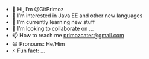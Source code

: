 - 👋 Hi, I’m @GitPrimoz
- 👀 I’m interested in Java EE and other new languages
- 🌱 I’m currently learning new stuff
- 💞️ I’m looking to collaborate on ...
- 📫 How to reach me primozcater@gmail.com  
- 😄 Pronouns: He/Him 
- ⚡ Fun fact: ...

<!---
GitPrimoz/GitPrimoz is a ✨ special ✨ repository because its `README.md` (this file) appears on your GitHub profile.
You can click the Preview link to take a look at your changes.
--->
